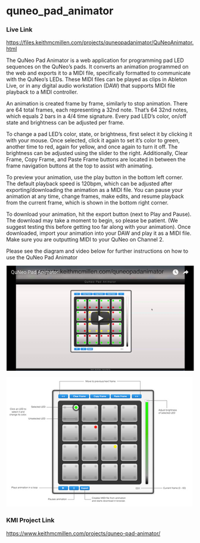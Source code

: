quneo_pad_animator
==================

### Live Link
https://files.keithmcmillen.com/projects/quneopadanimator/QuNeoAnimator.html

The QuNeo Pad Animator is a web application for programming pad LED sequences on the QuNeo’s pads. It converts an animation programmed on the web and exports it to a MIDI file, specifically formatted to communicate with the QuNeo’s LEDs. These MIDI files can be played as clips in Ableton Live, or in any digital audio workstation (DAW) that supports MIDI file playback to a MIDI controller.

An animation is created frame by frame, similarly to stop animation. There are 64 total frames, each representing a 32nd note. That’s 64 32nd notes, which equals 2 bars in a 4/4 time signature. Every pad LED’s color, on/off state and brightness can be adjusted per frame.

To change a pad LED’s color, state, or brightness, first select it by clicking it with your mouse. Once selected, click it again to set it’s color to green, another time to red, again for yellow, and once again to turn it off. The brightness can be adjusted using the slider to the right. Additionally, Clear Frame, Copy Frame, and Paste Frame buttons are located in between the frame navigation buttons at the top to assist with animating.

To preview your animation, use the play button in the bottom left corner. The default playback speed is 120bpm, which can be adjusted after exporting/downloading the animation as a MIDI file. You can pause your animation at any time, change frames, make edits, and resume playback from the current frame, which is shown in the bottom right corner.

To download your animation, hit the export button (next to Play and Pause). The download may take a moment to begin, so please be patient. (We suggest testing this before getting too far along with your animation). Once downloaded, import your animation into your DAW and play it as a MIDI file. Make sure you are outputting MIDI to your QuNeo on Channel 2.

Please see the diagram and video below for further instructions on how to use the QuNeo Pad Animator

[![qpavideo](https://github.com/connerlacy/quneo_pad_animator/blob/master/images/qpa_youtube.png)](https://www.youtube.com/watch?v=-adI93PizzM)

![qpaguide](https://github.com/connerlacy/quneo_pad_animator/blob/master/images/qpaguide.jpg)

### KMI Project Link
https://www.keithmcmillen.com/projects/quneo-pad-animator/
